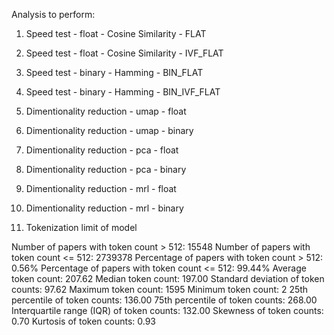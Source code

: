 Analysis to perform:

1. Speed test - float - Cosine Similarity - FLAT
2. Speed test - float - Cosine Similarity - IVF_FLAT

3. Speed test - binary - Hamming - BIN_FLAT
4. Speed test - binary - Hamming - BIN_IVF_FLAT

5. Dimentionality reduction - umap - float
6. Dimentionality reduction - umap - binary

7. Dimentionality reduction - pca - float
8. Dimentionality reduction - pca - binary

9. Dimentionality reduction - mrl - float
10. Dimentionality reduction - mrl - binary

11. Tokenization limit of model

Number of papers with token count > 512: 15548
Number of papers with token count <= 512: 2739378
Percentage of papers with token count > 512: 0.56%
Percentage of papers with token count <= 512: 99.44%
Average token count: 207.62
Median token count: 197.00
Standard deviation of token counts: 97.62
Maximum token count: 1595
Minimum token count: 2
25th percentile of token counts: 136.00
75th percentile of token counts: 268.00
Interquartile range (IQR) of token counts: 132.00
Skewness of token counts: 0.70
Kurtosis of token counts: 0.93